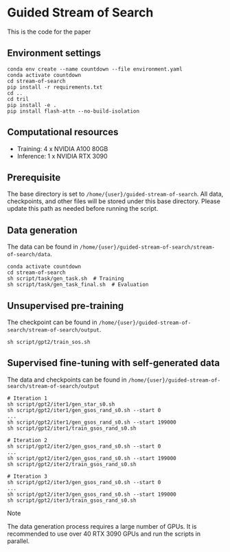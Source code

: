 # Guided Stream of Search

This is the code for the paper

## Environment settings

```
conda env create --name countdown --file environment.yaml
conda activate countdown
cd stream-of-search
pip install -r requirements.txt
cd ..
cd tril
pip install -e .
pip install flash-attn --no-build-isolation
```

## Computational resources
- Training: 4 x NVIDIA A100 80GB 
- Inference: 1 x NVIDIA RTX 3090

## Prerequisite

The base directory is set to `/home/{user}/guided-stream-of-search`. All data, checkpoints, and other files will be stored under this base directory. Please update this path as needed before running the script.


## Data generation

The data can be found in `/home/{user}/guided-stream-of-search/stream-of-search/data`.

```
conda activate countdown
cd stream-of-search
sh script/task/gen_task.sh  # Training
sh script/task/gen_task_final.sh  # Evaluation
```

## Unsupervised pre-training

The checkpoint can be found in `/home/{user}/guided-stream-of-search/stream-of-search/output`.

```
sh script/gpt2/train_sos.sh
```

## Supervised fine-tuning with self-generated data

The data and checkpoints can be found in `/home/{user}/guided-stream-of-search/stream-of-search/output`

```
# Iteration 1
sh script/gpt2/iter1/gen_star_s0.sh
sh script/gpt2/iter1/gen_gsos_rand_s0.sh --start 0
...
sh script/gpt2/iter1/gen_gsos_rand_s0.sh --start 199000
sh script/gpt2/iter1/train_gsos_rand_s0.sh

# Iteration 2
sh script/gpt2/iter2/gen_gsos_rand_s0.sh --start 0
...
sh script/gpt2/iter2/gen_gsos_rand_s0.sh --start 199000
sh script/gpt2/iter2/train_gsos_rand_s0.sh

# Iteration 3
sh script/gpt2/iter3/gen_gsos_rand_s0.sh --start 0
...
sh script/gpt2/iter3/gen_gsos_rand_s0.sh --start 199000
sh script/gpt2/iter3/train_gsos_rand_s0.sh
```

> [!NOTE]  
> The data generation process requires a large number of GPUs. It is recommended to use over 40 RTX 3090 GPUs and run the scripts in parallel.